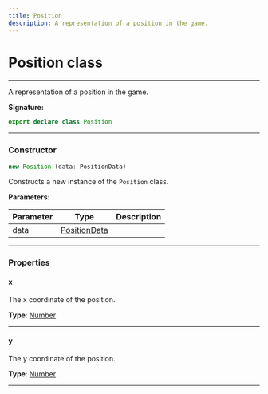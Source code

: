 ```yaml
---
title: Position
description: A representation of a position in the game.
---
```


# Position class

---

A representation of a position in the game.

**Signature:**

```ts
export declare class Position 
```

---

### Constructor

```ts
new Position (data: PositionData)
```

Constructs a new instance of the `Position` class.

**Parameters:**

| Parameter | Type | Description |
| --------- | ---- | ----------- |
| data | [PositionData](/api/positiondata) |  |
---

### Properties

#### x

The x coordinate of the position.



**Type**: [Number](https://developer.mozilla.org/en-US/docs/Web/JavaScript/Reference/Global_Objects/Number)

---

#### y

The y coordinate of the position.



**Type**: [Number](https://developer.mozilla.org/en-US/docs/Web/JavaScript/Reference/Global_Objects/Number)

---

